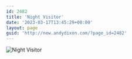 ```yaml
---
id: 2482
title: 'Night Visitor'
date: '2023-03-17T13:45:29+00:00'
layout: page
guid: 'http://new.andydixon.com/?page_id=2482'
---
```


![Night Visitor](https://i0.wp.com/assets.g8x2.ldn.idrivee2-23.com/posters/Night%20Visitor%2001.jpg?w=1200&ssl=1 "Night Visitor")